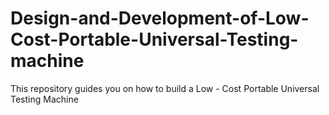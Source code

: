 # Design-and-Development-of-Low-Cost-Portable-Universal-Testing-machine
This repository guides you on how to build a Low - Cost Portable Universal Testing Machine
